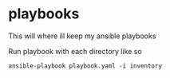 # playbooks
This will where ill keep my ansible playbooks

Run playbook with each directory like so 
```
ansible-playbook playbook.yaml -i inventory
```
